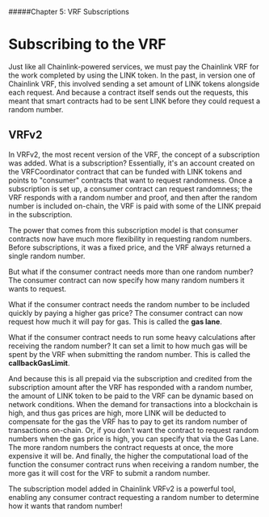 #####Chapter 5: VRF Subscriptions

# Subscribing to the VRF
Just like all Chainlink-powered services, we must pay the Chainlink VRF for the work completed by using the LINK token. In the past, in version one of Chainlink VRF, this involved sending a set amount of LINK tokens alongside each request. And because a contract itself sends out the requests, this meant that smart contracts had to be sent LINK before they could request a random number. 

## VRFv2
In VRFv2, the most recent version of the VRF, the concept of a subscription was added. What is a subscription? Essentially, it's an account created on the VRFCoordinator contract that can be funded with LINK tokens and points to "consumer" contracts that want to request randomness. Once a subscription is set up, a consumer contract can request randomness; the VRF responds with a random number and proof, and then after the random number is included on-chain, the VRF is paid with some of the LINK prepaid in the subscription.

The power that comes from this subscription model is that consumer contracts now have much more flexibility in requesting random numbers. Before subscriptions, it was a fixed price, and the VRF always returned a single random number. 
 
But what if the consumer contract needs more than one random number? The consumer contract can now specify how many random numbers it wants to request.  
 
What if the consumer contract needs the random number to be included quickly by paying a higher gas price? The consumer contract can now request how much it will pay for gas. This is called the **gas lane**. 
 
What if the consumer contract needs to run some heavy calculations after receiving the random number? It can set a limit to how much gas will be spent by the VRF when submitting the random number. This is called the **callbackGasLimit**.

And because this is all prepaid via the subscription and credited from the subscription amount after the VRF has responded with a random number, the amount of LINK token to be paid to the VRF can be dynamic based on network conditions. When the demand for transactions into a blockchain is high, and thus gas prices are high, more LINK will be deducted to compensate for the gas the VRF has to pay to get its random number of transactions on-chain. Or, if you don't want the contract to request random numbers when the gas price is high, you can specify that via the Gas Lane. The more random numbers the contract requests at once, the more expensive it will be. And finally, the higher the computational load of the function the consumer contract runs when receiving a random number, the more gas it will cost for the VRF to submit a random number.

The subscription model added in Chainlink VRFv2 is a powerful tool, enabling any consumer contract requesting a random number to determine how it wants that random number! 